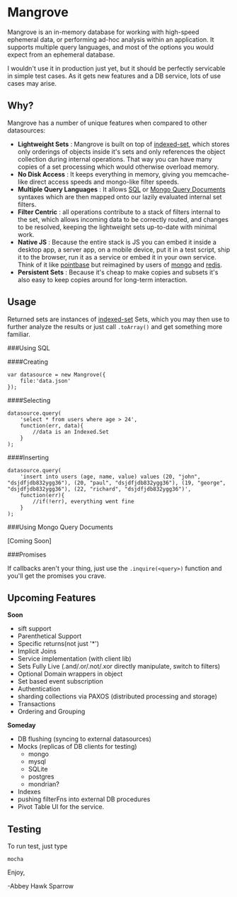 Mangrove
========
Mangrove is an in-memory database for working with high-speed ephemeral data, or performing ad-hoc analysis within an application. It supports multiple query languages, and most of the options you would expect from an ephemeral database.

I wouldn't use it in production just yet, but it should be perfectly servicable in simple test cases. As it gets new features and a DB service, lots of use cases may arise.

Why?
----
Mangrove has a number of unique features when compared to other datasources:

- **Lightweight Sets** : Mangrove is built on top of [indexed-set](https://www.npmjs.com/package/indexed-set), which stores only orderings of objects inside it's sets and only references the object collection during internal operations. That way you can have many copies of a set processing which would otherwise overload memory.
- **No Disk Access** : It keeps everything in memory, giving you memcache-like direct access speeds and mongo-like filter speeds.
- **Multiple Query Languages** : It allows [SQL](https://en.wikipedia.org/wiki/SQL) or [Mongo Query Documents](https://docs.mongodb.com/manual/crud/) syntaxes which are then mapped onto our lazily evaluated internal set filters.
- **Filter Centric** : all operations contribute to a stack of filters internal to the set, which allows incoming data to be correctly routed, and changes to be resolved, keeping the lightweight sets up-to-date with minimal work.
- **Native JS** : Because the entire stack is JS you can embed it inside a desktop app, a server app, on a mobile device, put it in a test script, ship it to the browser, run it as a service or embed it in your own service. Think of it like [pointbase](https://en.wikipedia.org/wiki/PointBase) but reimagined by users of [mongo](https://www.mongodb.com) and [redis](http://redis.io).
- **Persistent Sets** : Because it's cheap to make copies and subsets it's also easy to keep copies around for long-term interaction.


Usage
-----

Returned sets are instances of [indexed-set](https://www.npmjs.com/package/indexed-set) Sets, which you may then use to further analyze the results or just call `.toArray()` and get something more familiar.

###Using SQL

####Creating

	var datasource = new Mangrove({
		file:'data.json'
	});

####Selecting

	datasource.query(
        'select * from users where age > 24', 
        function(err, data){
            //data is an Indexed.Set
        }
    );

####Inserting

	datasource.query(
        'insert into users (age, name, value) values (20, "john", "dsjdfjdb832ygg36"), (20, "paul", "dsjdfjdb832ygg36"), (19, "george", "dsjdfjdb832ygg36"), (22, "richard", "dsjdfjdb832ygg36")', 
        function(err){
        	//if(!err), everything went fine
        }
    );

###Using Mongo Query Documents

[Coming Soon]

###Promises

If callbacks aren't your thing, just use the `.inquire(<query>)` function and you'll get the promises you crave.

 
 Upcoming Features
 -----------------
 
 **Soon**
 
 - sift support
 - Parenthetical Support
 - Specific returns(not just '*')
 - Implicit Joins
 - Service implementation (with client lib)
 - Sets Fully Live (.and/.or/.not/.xor directly manipulate, switch to filters)
 - Optional Domain wrappers in object
 - Set based event subscription 
 - Authentication
 - sharding collections via PAXOS (distributed processing and storage)
 - Transactions
 - Ordering and Grouping
 
  **Someday**
 
 - DB flushing (syncing to external datasources)
 - Mocks (replicas of DB clients for testing)
 	- mongo
 	- mysql
 	- SQLite
 	- postgres
 	- mondrian?
 - Indexes
 - pushing filterFns into external DB procedures
 - Pivot Table UI for the service.
 
 Testing
 -------
 To run test, just type
 
	mocha
 		
 Enjoy,
 
 -Abbey Hawk Sparrow